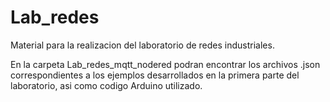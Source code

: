 # Lab_redes
Material para la realizacion del laboratorio de redes industriales.

En la carpeta Lab_redes_mqtt_nodered podran encontrar los archivos .json correspondientes a los ejemplos desarrollados en la primera parte del laboratorio, asi como codigo Arduino utilizado.
